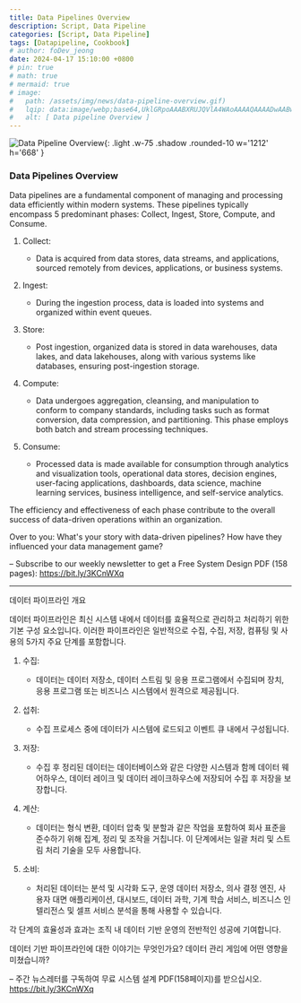 ```yaml
---
title: Data Pipelines Overview
description: Script, Data Pipeline
categories: [Script, Data Pipeline]
tags: [Datapipeline, Cookbook]
# author: foDev_jeong
date: 2024-04-17 15:10:00 +0800
# pin: true
# math: true
# mermaid: true
# image:
#   path: /assets/img/news/data-pipeline-overview.gif)
#   lqip: data:image/webp;base64,UklGRpoAAABXRUJQVlA4WAoAAAAQAAAADwAABwAAQUxQSDIAAAARL0AmbZurmr57yyIiqE8oiG0bejIYEQTgqiDA9vqnsUSI6H+oAERp2HZ65qP/VIAWAFZQOCBCAAAA8AEAnQEqEAAIAAVAfCWkAALp8sF8rgRgAP7o9FDvMCkMde9PK7euH5M1m6VWoDXf2FkP3BqV0ZYbO6NA/VFIAAAA
#   alt: [ Data pipeline Overview ]
---
```


![Data Pipeline Overview ](/assets/img/news/data-pipeline-overview.gif){: .light .w-75 .shadow .rounded-10 w='1212' h='668' }

### Data Pipelines Overview

Data pipelines are a fundamental component of managing and processing data efficiently within modern systems. These pipelines typically encompass 5 predominant phases: Collect, Ingest, Store, Compute, and Consume.

1. Collect:
   - Data is acquired from data stores, data streams, and applications, sourced remotely from devices, applications, or business systems.

2. Ingest:
   - During the ingestion process, data is loaded into systems and organized within event queues.

3. Store:
   - Post ingestion, organized data is stored in data warehouses, data lakes, and data lakehouses, along with various systems like databases, ensuring post-ingestion storage.

4. Compute:
   - Data undergoes aggregation, cleansing, and manipulation to conform to company standards, including tasks such as format conversion, data compression, and partitioning. This phase employs both batch and stream processing techniques.

5. Consume:
   - Processed data is made available for consumption through analytics and visualization tools, operational data stores, decision engines, user-facing applications, dashboards, data science, machine learning services, business intelligence, and self-service analytics.

The efficiency and effectiveness of each phase contribute to the overall success of data-driven operations within an organization.

Over to you: What's your story with data-driven pipelines? How have they influenced your data management game?

–
Subscribe to our weekly newsletter to get a Free System Design PDF (158 pages): <https://bit.ly/3KCnWXq>

* * * 

데이터 파이프라인 개요

데이터 파이프라인은 최신 시스템 내에서 데이터를 효율적으로 관리하고 처리하기 위한 기본 구성 요소입니다. 이러한 파이프라인은 일반적으로 수집, 수집, 저장, 컴퓨팅 및 사용의 5가지 주요 단계를 포함합니다.

1. 수집:
   - 데이터는 데이터 저장소, 데이터 스트림 및 응용 프로그램에서 수집되며 장치, 응용 프로그램 또는 비즈니스 시스템에서 원격으로 제공됩니다.

2. 섭취:
   - 수집 프로세스 중에 데이터가 시스템에 로드되고 이벤트 큐 내에서 구성됩니다.

3. 저장:
   - 수집 후 정리된 데이터는 데이터베이스와 같은 다양한 시스템과 함께 데이터 웨어하우스, 데이터 레이크 및 데이터 레이크하우스에 저장되어 수집 후 저장을 보장합니다.

4. 계산:
   - 데이터는 형식 변환, 데이터 압축 및 분할과 같은 작업을 포함하여 회사 표준을 준수하기 위해 집계, 정리 및 조작을 거칩니다. 이 단계에서는 일괄 처리 및 스트림 처리 기술을 모두 사용합니다.

5. 소비:
   - 처리된 데이터는 분석 및 시각화 도구, 운영 데이터 저장소, 의사 결정 엔진, 사용자 대면 애플리케이션, 대시보드, 데이터 과학, 기계 학습 서비스, 비즈니스 인텔리전스 및 셀프 서비스 분석을 통해 사용할 수 있습니다.

각 단계의 효율성과 효과는 조직 내 데이터 기반 운영의 전반적인 성공에 기여합니다.

데이터 기반 파이프라인에 대한 이야기는 무엇인가요? 데이터 관리 게임에 어떤 영향을 미쳤습니까?

–
주간 뉴스레터를 구독하여 무료 시스템 설계 PDF(158페이지)를 받으십시오. https://bit.ly/3KCnWXq
